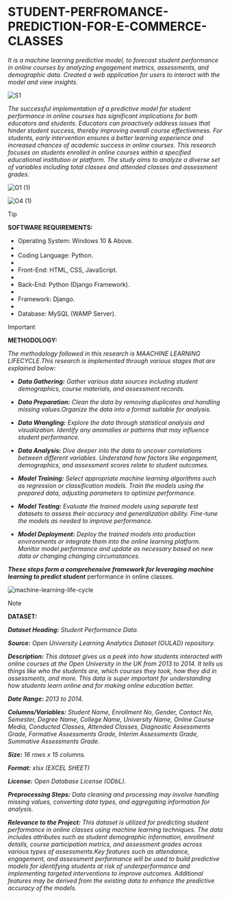 # STUDENT-PERFROMANCE-PREDICTION-FOR-E-COMMERCE-CLASSES

_It is a machine learning predictive model, to forecast student performance in online courses by analyzing engagement metrics, assessments, and demographic data. Created a web application for users to interact with the model and view insights._


![S1](https://github.com/user-attachments/assets/5647e03a-fe3c-4ed9-bffe-acdf9efcde61)

_The successful implementation of a predictive model for student performance in online courses has significant implications for both educators and students. Educators can proactively address issues that hinder student success, thereby improving overall course effectiveness. For students, early intervention ensures a better learning experience and increased chances of academic success in online courses. This research focuses on students enrolled in online courses within a specified educational  institution or platform. The study aims to analyze a diverse set of variables including total classes and attended classes and assessment grades._

![O1 (1)](https://github.com/user-attachments/assets/48a0b4f2-6f75-44c3-8fb8-1e557a250fca)

![O4 (1)](https://github.com/user-attachments/assets/87ba2c89-c33f-453a-a312-538aea595861)


> [!TIP]
> 
> **SOFTWARE REQUIREMENTS:**
>
> - Operating System: Windows 10 & Above.
> - 
> - Coding Language: Python.
> - 
> - Front-End: HTML, CSS, JavaScript.
> - 
> - Back-End: Python (Django Framework).
> - 
> - Framework: Django.
> - 
> - Database: MySQL (WAMP Server).

> [!IMPORTANT]
> 
> **METHODOLOGY:**
> 
> _The methodology followed in this research is MAACHINE LEARNING LIFECYCLE.This research is implemented through various stages that are explained below:_
>
> - _**Data Gathering:** Gather various data sources including student demographics, course materials, and assessment records._
>   
> - _**Data Preparation:** Clean the data by removing duplicates and handling missing values.Organize the data into a format suitable for analysis._
>   
> - _**Data Wrangling:** Explore the data through statistical analysis and visualization. Identify any anomalies or patterns that may influence student performance._
>   
> - _**Data Analysis:** Dive deeper into the data to uncover correlations between different variables. Understand how factors like engagement, demographics, and assessment scores relate to student outcomes._
>   
> - _**Model Training:** Select appropriate machine learning algorithms such as regression or classification models. Train the models using the prepared data, adjusting parameters to  optimize performance._
>   
> - _**Model Testing:** Evaluate the trained models using separate test datasets to assess their accuracy and generalization ability. Fine-tune the models as needed to improve performance._
>   
> - _**Model Deployment:** Deploy the trained models into production environments or integrate them into the online learning platform. Monitor model performance and update as necessary based on new data or changing changing circumstances._

_**These steps form a comprehensive framework for leveraging machine learning to predict student**_
performance in online classes.

![machine-learning-life-cycle](https://github.com/user-attachments/assets/2425912a-d523-40c9-b363-f6591e0e2335)


> [!NOTE]
>
> **DATASET:**
>
>_**Dataset Heading:** Student Performance Data._
>
>_**Source:** Open University Learning Analytics Dataset (OULAD) repository._
>
>_**Description:** This dataset gives us a peek into how students interacted with online courses at the Open University in the UK from 2013 to 2014. It tells us things like who the students are, which  courses they took, how they did in assessments, and more. This data is super important for understanding how students learn online and for making online education better._
>
>_**Date Range:** 2013 to 2014._
>
>_**Columns/Variables:** Student Name, Enrollment No, Gender, Contact No, Semester, Degree Name, College Name, University Name, Online Course Media, Conducted Classes, Attended Classes, Diagnostic Assessments Grade, Formative Assessments Grade, Interim Assessments Grade, Summative Assessments Grade._
>
>_**Size:** 16 rows x 15 columns._
>
>_**Format:** xlsx (EXCEL SHEET)_
>
>_**License:** Open Database License (ODbL)._
>
>_**Preprocessing Steps:** Data cleaning and processing may involve handling missing values, converting data types, and aggregating information for analysis._
>
>_**Relevance to the Project:** This dataset is utilized for predicting student performance in online classes using machine learning techniques. The data includes attributes such as student demographic information, enrollment details, course participation metrics, and assessment grades across various types of assessments.Key features such as attendance, engagement, and assessment performance will be used to build predictive models for identifying students at risk of underperformance and implementing targeted interventions to improve outcomes. Additional features may be derived from the existing data to enhance the predictive
accuracy of the models._



